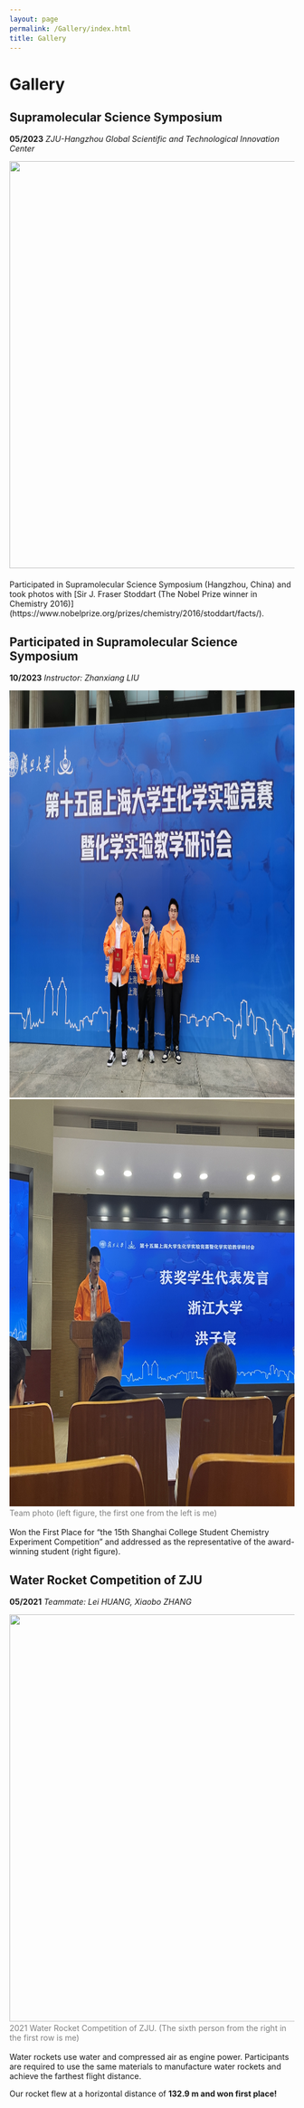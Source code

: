 ```yaml
---
layout: page
permalink: /Gallery/index.html
title: Gallery
---
```


# Gallery

## Supramolecular Science Symposium
**05/2023** *ZJU-Hangzhou Global Scientific and Technological Innovation Center*
<div>
<img src="/images/M3S_photo.jpg" width="1120" height="720">
</div>
<br>Participated in Supramolecular Science Symposium (Hangzhou, China) and took photos with [Sir J. Fraser Stoddart (The Nobel Prize winner in Chemistry 2016)](https://www.nobelprize.org/prizes/chemistry/2016/stoddart/facts/).

## Participated in Supramolecular Science Symposium
**10/2023** *Instructor: Zhanxiang LIU*
<div class="second">
<img src="/images/shanghai_2.jpg" width="960" height="720">
<img src="/images/shanghai_1.jpg" width="960" height="720">
</div>
<font color='grey'>Team photo (left figure, the first one from the left is me)</font>
<br>
<br>Won the First Place for “the 15th Shanghai College Student Chemistry Experiment Competition” and addressed as the representative of the award-winning student (right figure).

## Water Rocket Competition of ZJU
**05/2021** *Teammate: Lei HUANG, Xiaobo ZHANG*
<div>
<img src="/images/water_rocket.jpg" width="1279" height="720">
</div>
<font color='grey'>2021 Water Rocket Competition of ZJU. (The sixth person from the right in the first row is me)</font>
<br>
<br>
Water rockets use water and compressed air as engine power. Participants are required to use the same materials to manufacture water rockets and achieve the farthest flight distance.<br>

Our rocket flew at a horizontal distance of **132.9 m and won first place!**




